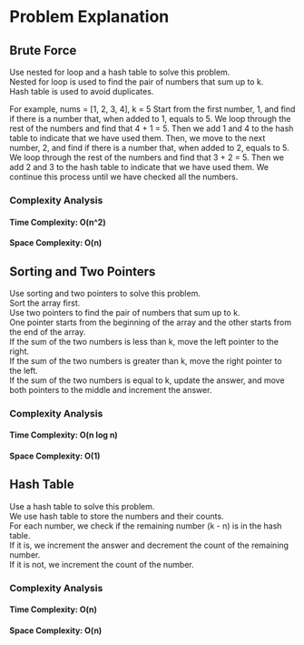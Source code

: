 # Problem Explanation

## Brute Force
Use nested for loop and a hash table to solve this problem.<br>
Nested for loop is used to find the pair of numbers that sum up to k.<br>
Hash table is used to avoid duplicates.

For example, nums = [1, 2, 3, 4], k = 5
Start from the first number, 1, and find if there is a number that, when added to 1, equals to 5.
We loop through the rest of the numbers and find that 4 + 1 = 5.
Then we add 1 and 4 to the hash table to indicate that we have used them.
Then, we move to the next number, 2, and find if there is a number that, when added to 2, equals to 5.
We loop through the rest of the numbers and find that 3 + 2 = 5.
Then we add 2 and 3 to the hash table to indicate that we have used them.
We continue this process until we have checked all the numbers.

### Complexity Analysis
#### Time Complexity: O(n^2)
#### Space Complexity: O(n)

## Sorting and Two Pointers
Use sorting and two pointers to solve this problem.<br>
Sort the array first.<br>
Use two pointers to find the pair of numbers that sum up to k.<br>
One pointer starts from the beginning of the array and the other starts from the end of the array.<br>
If the sum of the two numbers is less than k, move the left pointer to the right.<br>
If the sum of the two numbers is greater than k, move the right pointer to the left.<br>
If the sum of the two numbers is equal to k, update the answer, and move both pointers to the middle and increment the answer.<br>

### Complexity Analysis
#### Time Complexity: O(n log n)
#### Space Complexity: O(1)

## Hash Table
Use a hash table to solve this problem.<br>
We use hash table to store the numbers and their counts.<br>
For each number, we check if the remaining number (k - n) is in the hash table.<br>
If it is, we increment the answer and decrement the count of the remaining number.<br>
If it is not, we increment the count of the number.<br>

### Complexity Analysis
#### Time Complexity: O(n)
#### Space Complexity: O(n)
